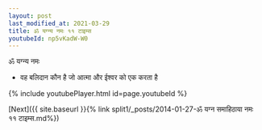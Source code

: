 ```yaml
---
layout: post
last_modified_at: 2021-03-29
title: ॐ यग्न्य नमः ११ टाइम्स
youtubeId: np5vKadW-W0
---
```

 
 
 ॐ यग्न्य नमः  
 
 -  वह बलिदान कौन है जो आत्मा और ईश्वर को एक करता है 
 
  
 
  
 
 
 
 
 
 


{% include youtubePlayer.html id=page.youtubeId %}
 
[Next]({{ site.baseurl }}{% link  split1/_posts/2014-01-27-ॐ यग्न समाहिठाया नमः ११ टाइम्स.md%})
 

